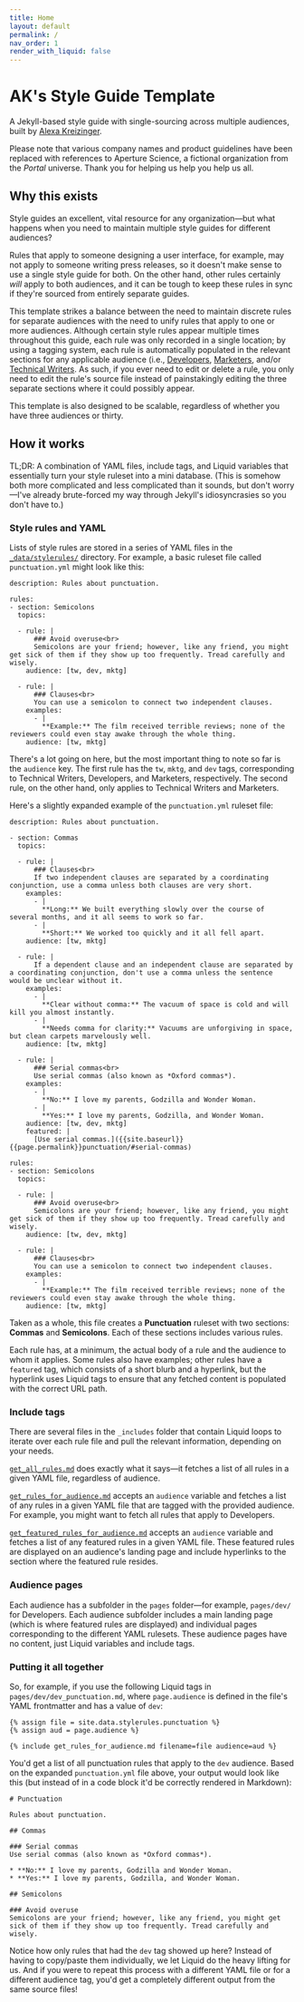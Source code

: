 ```yaml
---
title: Home
layout: default
permalink: /
nav_order: 1
render_with_liquid: false
---
```

# AK's Style Guide Template
A Jekyll-based style guide with single-sourcing across multiple audiences, built by [Alexa Kreizinger](https://alexakreizinger.com/).

Please note that various company names and product guidelines have been replaced with references to Aperture Science, a fictional organization from the *Portal* universe. Thank you for helping us help you help us all.

## Why this exists

Style guides an excellent, vital resource for any organization—but what happens when you need to maintain multiple style guides for different audiences?

Rules that apply to someone designing a user interface, for example, may not apply to someone writing press releases, so it doesn't make sense to use a single style guide for both. On the other hand, other rules certainly *will* apply to both audiences, and it can be tough to keep these rules in sync if they're sourced from entirely separate guides. 

This template strikes a balance between the need to maintain discrete rules for separate audiences with the need to unify rules that apply to one or more audiences. Although certain style rules appear multiple times throughout this guide, each rule was only recorded in a single location; by using a tagging system, each rule is automatically populated in the relevant sections for any applicable audience (i.e., [Developers](/dev), [Marketers](/mktg), and/or [Technical Writers](/tw). As such, if you ever need to edit or delete a rule, you only need to edit the rule's source file instead of painstakingly editing the three separate sections where it could possibly appear.

This template is also designed to be scalable, regardless of whether you have three audiences or thirty.

## How it works

TL;DR: A combination of YAML files, include tags, and Liquid variables that essentially turn your style ruleset into a mini database. (This is somehow both more complicated and less complicated than it sounds, but don't worry—I've already brute-forced my way through Jekyll's idiosyncrasies so you don't have to.)

### Style rules and YAML
Lists of style rules are stored in a series of YAML files in the [`_data/stylerules/`](https://github.com/alexakreizinger/styleguidetemplate/tree/main/_data/stylerules) directory. For example, a basic ruleset file called `punctuation.yml` might look like this:

```
description: Rules about punctuation.

rules:
- section: Semicolons
  topics:

  - rule: |
      ### Avoid overuse<br>
      Semicolons are your friend; however, like any friend, you might get sick of them if they show up too frequently. Tread carefully and wisely.
    audience: [tw, dev, mktg]

  - rule: |
      ### Clauses<br>
      You can use a semicolon to connect two independent clauses.
    examples:
      - |
        **Example:** The film received terrible reviews; none of the reviewers could even stay awake through the whole thing.
    audience: [tw, mktg]
```

There's a lot going on here, but the most important thing to note so far is the `audience` key. The first rule has the `tw`, `mktg`, and `dev` tags, corresponding to Technical Writers, Developers, and Marketers, respectively. The second rule, on the other hand, only applies to Technical Writers and Marketers.

Here's a slightly expanded example of the `punctuation.yml` ruleset file:

```
description: Rules about punctuation.

- section: Commas
  topics:

  - rule: |
      ### Clauses<br>
      If two independent clauses are separated by a coordinating conjunction, use a comma unless both clauses are very short.
    examples:
      - |
        **Long:** We built everything slowly over the course of several months, and it all seems to work so far.
      - |
        **Short:** We worked too quickly and it all fell apart.
    audience: [tw, mktg]

  - rule: |
      If a dependent clause and an independent clause are separated by a coordinating conjunction, don't use a comma unless the sentence would be unclear without it.
    examples:
      - |
        **Clear without comma:** The vacuum of space is cold and will kill you almost instantly. 
      - |
        **Needs comma for clarity:** Vacuums are unforgiving in space, but clean carpets marvelously well.
    audience: [tw, mktg]

  - rule: |
      ### Serial commas<br>
      Use serial commas (also known as *Oxford commas*).
    examples:
      - |
        **No:** I love my parents, Godzilla and Wonder Woman.
      - |
        **Yes:** I love my parents, Godzilla, and Wonder Woman.
    audience: [tw, dev, mktg]
    featured: |
      [Use serial commas.]({{site.baseurl}}{{page.permalink}}punctuation/#serial-commas)

rules:
- section: Semicolons
  topics:

  - rule: |
      ### Avoid overuse<br>
      Semicolons are your friend; however, like any friend, you might get sick of them if they show up too frequently. Tread carefully and wisely.
    audience: [tw, dev, mktg]

  - rule: |
      ### Clauses<br>
      You can use a semicolon to connect two independent clauses.
    examples:
      - |
        **Example:** The film received terrible reviews; none of the reviewers could even stay awake through the whole thing.
    audience: [tw, mktg]
```

Taken as a whole, this file creates a **Punctuation** ruleset with two sections: **Commas** and **Semicolons**. Each of these sections includes various rules.

Each rule has, at a minimum, the actual body of a rule and the audience to whom it applies. Some rules also have examples; other rules have a `featured` tag, which consists of a short blurb and a hyperlink, but the hyperlink uses Liquid tags to ensure that any fetched content is populated with the correct URL path.

### Include tags
There are several files in the `_includes` folder that contain Liquid loops to iterate over each rule file and pull the relevant information, depending on your needs.

[`get_all_rules.md`](https://github.com/alexakreizinger/styleguidetemplate/blob/main/_includes/get_all_rules.md) does exactly what it says—it fetches a list of all rules in a given YAML file, regardless of audience.

[`get_rules_for_audience.md`](https://github.com/alexakreizinger/styleguidetemplate/blob/main/_includes/get_rules_for_audience.md) accepts an `audience` variable and fetches a list of any rules in a given YAML file that are tagged with the provided audience. For example, you might want to fetch all rules that apply to Developers.

[`get_featured_rules_for_audience.md`](https://github.com/alexakreizinger/styleguidetemplate/blob/main/_includes/get_featured_rules_for_audience.md) accepts an `audience` variable and fetches a list of any featured rules in a given YAML file. These featured rules are displayed on an audience's landing page and include hyperlinks to the section where the featured rule resides.

### Audience pages

Each audience has a subfolder in the `pages` folder—for example, `pages/dev/` for Developers. Each audience subfolder includes a main landing page (which is where featured rules are displayed) and individual pages corresponding to the different YAML rulesets. These audience pages have no content, just Liquid variables and include tags.

### Putting it all together

So, for example, if you use the following Liquid tags in `pages/dev/dev_punctuation.md`, where `page.audience` is defined in the file's YAML frontmatter and has a value of `dev`:

```
{% assign file = site.data.stylerules.punctuation %}
{% assign aud = page.audience %}

{% include get_rules_for_audience.md filename=file audience=aud %}
```

You'd get a list of all punctuation rules that apply to the `dev` audience. Based on the expanded `punctuation.yml` file above, your output would look like this (but instead of in a code block it'd be correctly rendered in Markdown):

```
# Punctuation

Rules about punctuation.

## Commas

### Serial commas
Use serial commas (also known as *Oxford commas*).

* **No:** I love my parents, Godzilla and Wonder Woman.
* **Yes:** I love my parents, Godzilla, and Wonder Woman.

## Semicolons

### Avoid overuse
Semicolons are your friend; however, like any friend, you might get sick of them if they show up too frequently. Tread carefully and wisely.

```

Notice how only rules that had the `dev` tag showed up here? Instead of having to copy/paste them individually, we let Liquid do the heavy lifting for us. And if you were to repeat this process with a different YAML file or for a different audience tag, you'd get a completely different output from the same source files!